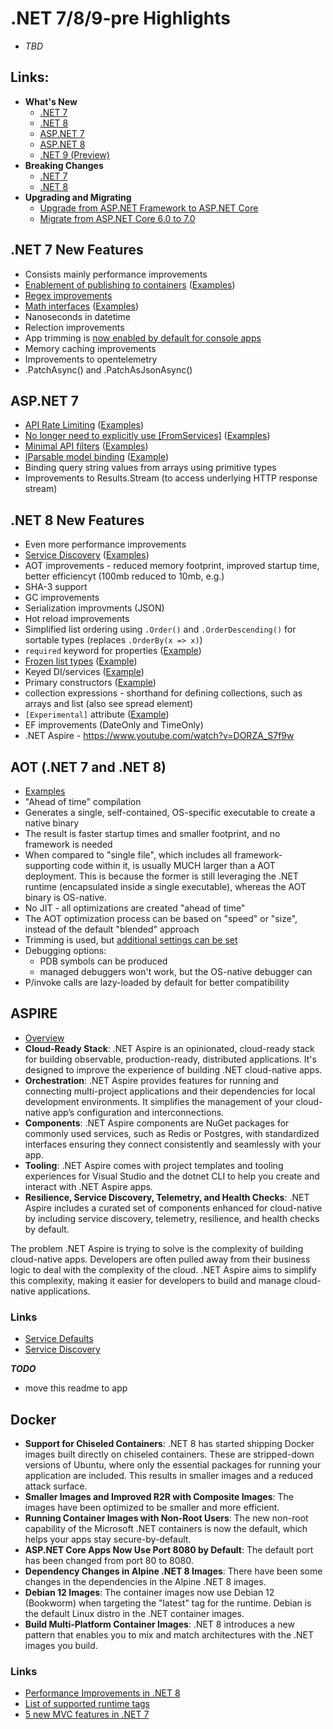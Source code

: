  # .NET 7/8/9-pre Highlights
- *TBD*

## Links:

- **What's New**
    - [.NET 7](https://learn.microsoft.com/en-us/dotnet/core/whats-new/dotnet-7)
    - [.NET 8](https://learn.microsoft.com/en-us/dotnet/core/whats-new/dotnet-8/overview)
    - [ASP.NET 7](https://learn.microsoft.com/en-us/aspnet/core/release-notes/aspnetcore-7.0)
    - [ASP.NET 8](https://learn.microsoft.com/en-us/aspnet/core/release-notes/aspnetcore-8.0)
    - [.NET 9 (Preview)](https://github.com/dotnet/docs/blob/main/docs/core/whats-new/dotnet-9/overview.md)
- **Breaking Changes**
    - [.NET 7](https://learn.microsoft.com/en-us/dotnet/core/compatibility/7.0)
    - [.NET 8](https://learn.microsoft.com/en-us/dotnet/core/compatibility/8.0)
- **Upgrading and Migrating**
    - [Upgrade from ASP.NET Framework to ASP.NET Core](https://learn.microsoft.com/en-us/aspnet/core/migration/proper-to-2x/)
    - [Migrate from ASP.NET Core 6.0 to 7.0](https://learn.microsoft.com/en-us/aspnet/core/migration/60-70)

## .NET 7 New Features
- Consists mainly performance improvements
- [Enablement of publishing to containers](https://learn.microsoft.com/en-us/dotnet/core/docker/publish-as-container) ([Examples](./DockerPublish/))
- [Regex improvements](https://learn.microsoft.com/en-us/dotnet/standard/base-types/regular-expression-source-generators)
- [Math interfaces](https://learn.microsoft.com/en-us/dotnet/standard/generics/math) ([Examples](./MathInterfaces/))
- Nanoseconds in datetime
- Relection improvements
- App trimming is [now enabled by default for console apps](https://learn.microsoft.com/en-us/dotnet/core/compatibility/deployment/7.0/trim-all-assemblies)
- Memory caching improvements
- Improvements to opentelemetry
- .PatchAsync() and .PatchAsJsonAsync()

## ASP.NET 7
- [API Rate Limiting](https://learn.microsoft.com/en-us/aspnet/core/performance/rate-limit?preserve-view=true&view=aspnetcore-7.0) ([Examples](./RateLimiting/))
- [No longer need to explicitly use [FromServices]](https://devblogs.microsoft.com/dotnet/asp-net-core-updates-in-dotnet-7-preview-2/) ([Examples](./WebApi/Controllers/ClientController.cs))
- [Minimal API filters](https://learn.microsoft.com/en-us/aspnet/core/fundamentals/minimal-apis/min-api-filters) ([Examples](./WebApi/EndpointFilters/EvenNumberFilter.cs))
- [IParsable model binding](https://learn.microsoft.com/en-us/aspnet/core/mvc/models/model-binding?view=aspnetcore-7.0) ([Example](./WebApi/Models/Vin.cs))
- Binding query string values from arrays using primitive types
- Improvements to Results.Stream (to access underlying HTTP response stream)

## .NET 8 New Features
- Even more performance improvements
- [Service Discovery](https://learn.microsoft.com/en-us/dotnet/core/extensions/service-discovery) ([Examples](./ServiceDiscovery/))
- AOT improvements - reduced memory footprint, improved startup time, better efficiencyt (100mb reduced to 10mb, e.g.)
- SHA-3 support
- GC improvements
- Serialization improvments (JSON)
- Hot reload improvements
- Simplified list ordering  using `.Order()` and `.OrderDescending()` for sortable types (replaces `.OrderBy(x => x)`)
- `required` keyword for properties ([Example](./RequiredAttributes/Person.cs))
- [Frozen list types](https://learn.microsoft.com/en-us/dotnet/api/system.collections.frozen.frozenset-1) ([Example](./FrozenSets/))
- Keyed DI/services ([Example](./WebApi/Controllers/AccountController.cs))
- Primary constructors ([Example](./RateLimiting/Client.cs))
- collection expressions - shorthand for defining collections, such as arrays and list (also see spread element)
- `[Experimental]` attribute ([Example](./RequiredAttributes/Person.cs))
- EF improvements (DateOnly and TimeOnly)
- .NET Aspire - https://www.youtube.com/watch?v=DORZA_S7f9w

## AOT (.NET 7 and .NET 8)

- [Examples](./Aot/)
- "Ahead of time" compilation
- Generates a single, self-contained, OS-specific executable to create a native binary
- The result is faster startup times and smaller footprint, and no framework is needed
- When compared to "single file", which includes all framework-supporting code within it, is usually MUCH larger than a AOT deployment. This is because the former is still leveraging the .NET runtime (encapsulated inside a single executable), whereas the AOT binary is OS-native.
- No JIT - all optimizations are created "ahead of time"
- The AOT optimization process can be based on "speed" or "size", instead of the default "blended" approach
- Trimming is used, but [additional settings can be set](https://learn.microsoft.com/en-us/dotnet/core/deploying/trimming/trimming-options?pivots=dotnet-8-0)
- Debugging options:
    - PDB symbols can be produced
    - managed debuggers won't work, but the OS-native debugger can
- P/invoke calls are lazy-loaded by default for better compatibility


## ASPIRE

- [Overview](https://learn.microsoft.com/en-us/dotnet/aspire/get-started/aspire-overview)
- **Cloud-Ready Stack**: .NET Aspire is an opinionated, cloud-ready stack for building observable, production-ready, distributed applications. It's designed to improve the experience of building .NET cloud-native apps.
- **Orchestration**: .NET Aspire provides features for running and connecting multi-project applications and their dependencies for local development environments. It simplifies the management of your cloud-native app’s configuration and interconnections.
- **Components**: .NET Aspire components are NuGet packages for commonly used services, such as Redis or Postgres, with standardized interfaces ensuring they connect consistently and seamlessly with your app.
- **Tooling**: .NET Aspire comes with project templates and tooling experiences for Visual Studio and the dotnet CLI to help you create and interact with .NET Aspire apps.
- **Resilience, Service Discovery, Telemetry, and Health Checks**: .NET Aspire includes a curated set of components enhanced for cloud-native by including service discovery, telemetry, resilience, and health checks by default.

The problem .NET Aspire is trying to solve is the complexity of building cloud-native apps. Developers are often pulled away from their business logic to deal with the complexity of the cloud. .NET Aspire aims to simplify this complexity, making it easier for developers to build and manage cloud-native applications.

### Links

- [Service Defaults](https://learn.microsoft.com/en-us/dotnet/aspire/fundamentals/service-defaults)
- [Service Discovery](https://learn.microsoft.com/en-us/dotnet/aspire/service-discovery/overview)

***TODO***
- move this readme to app

## Docker
- **Support for Chiseled Containers**: .NET 8 has started shipping Docker images built directly on chiseled containers. These are stripped-down versions of Ubuntu, where only the essential packages for running your application are included. This results in smaller images and a reduced attack surface.
- **Smaller Images and Improved R2R with Composite Images**: The images have been optimized to be smaller and more efficient.
- **Running Container Images with Non-Root Users**: The new non-root capability of the Microsoft .NET containers is now the default, which helps your apps stay secure-by-default.
- **ASP.NET Core Apps Now Use Port 8080 by Default**: The default port has been changed from port 80 to 8080.
- **Dependency Changes in Alpine .NET 8 Images**: There have been some changes in the dependencies in the Alpine .NET 8 images.
- **Debian 12 Images**: The container images now use Debian 12 (Bookworm) when targeting the "latest" tag for the runtime. Debian is the default Linux distro in the .NET container images.
- **Build Multi-Platform Container Images**: .NET 8 introduces a new pattern that enables you to mix and match architectures with the .NET images you build.

### Links
- [Performance Improvements in .NET 8](https://devblogs.microsoft.com/dotnet/performance-improvements-in-net-8/)
- [List of supported runtime tags](https://hub.docker.com/_/microsoft-dotnet-runtime/)
- [5 new MVC features in .NET 7](https://andrewlock.net/5-new-mvc-features-in-dotnet-7/)